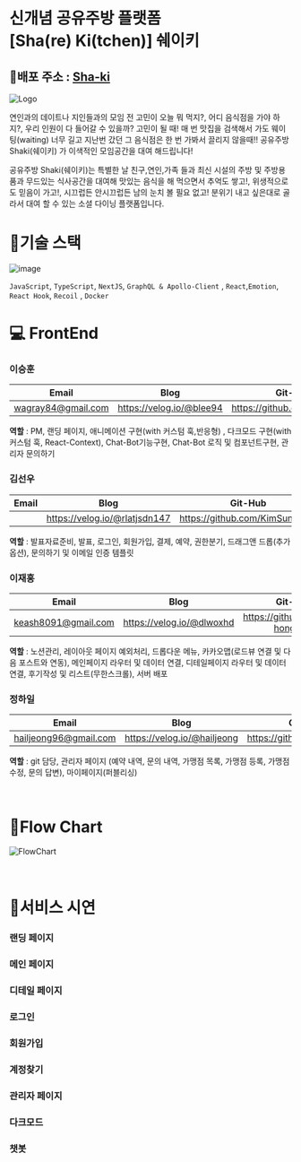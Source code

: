 # 신개념 공유주방 플랫폼 </br>[Sha(re) Ki(tchen)] 쉐이키

## 🍳배포 주소 : [Sha-ki](https://sha-ki.shop/ "Project Link")

![Logo](https://user-images.githubusercontent.com/80080990/183401984-5e414592-acbc-4bc7-a62c-d1b5974f00a0.png)

연인과의 데이트나 지인들과의 모임 전 고민이 오늘 뭐 먹지?, 어디 음식점을 가야 하지?, 우리 인원이 다 들어갈 수 있을까? 고민이 될 때! 매 번 맛집을 검색해서 가도 웨이팅(waiting) 너무 길고 지난번 갔던 그 음식점은 한 번 가봐서 끌리지 않을때!! 공유주방 Shaki(쉐이키) 가 이색적인 모임공간을 대여 해드립니다!

공유주방 Shaki(쉐이키)는 특별한 날 친구,연인,가족 들과 최신 시설의 주방 및 주방용품과 무드있는 식사공간을 대여해 맛있는 음식을 해 먹으면서 추억도 쌓고!, 위생적으로도 믿음이 가고!, 시끄럽든 안시끄럽든 남의 눈치 볼 필요 없고! 분위기 내고 싶은대로 골라서 대여 할 수 있는 소셜 다이닝 플랫폼입니다.
</br>

# 🍳기술 스택

![image](https://user-images.githubusercontent.com/72030487/185743451-bc620020-83d4-4761-9ccd-082d7ec85311.png)

`JavaScript`, `TypeScript`, `NextJS`, `GraphQL & Apollo-Client` , `React`,`Emotion`,
`React Hook`, `Recoil` , `Docker`
</br>

# :computer: FrontEnd

### 이승훈

|       Email        |           Blog           |           Git-Hub            |
| :----------------: | :----------------------: | :--------------------------: |
| wagray84@gmail.com | https://velog.io/@blee94 | https://github.com/Bestlee94 |

**역할** : PM, 랜딩 페이지, 애니메이션 구현(with 커스텀 훅,반응형) , 다크모드 구현(with 커스텀 훅, React-Context), Chat-Bot기능구현, Chat-Bot 로직 및 컴포넌트구현, 관리자 문의하기

### 김선우

| Email |             Blog              |            Git-Hub            |
| :---: | :---------------------------: | :---------------------------: |
|       | https://velog.io/@rlatjsdn147 | https://github.com/KimSunWooo |

**역할** : 발표자료준비, 발표, 로그인, 회원가입, 결제, 예약, 권한분기, 드래그앤 드롭(추가옵션), 문의하기 및 이메일 인증 템플릿

### 이재홍

|        Email        |           Blog            |             Git-Hub             |
| :-----------------: | :-----------------------: | :-----------------------------: |
| keash8091@gmail.com | https://velog.io/@dlwoxhd | https://github.com/Jae-hong-lee |

**역할** : 노션관리, 레이아웃 페이지 예외처리, 드롭다운 메뉴, 카카오맵(로드뷰 연결 및 다음 포스트와 연동), 메인페이지 라우터 및 데이터 연결, 디테일페이지 라우터 및 데이터 연결, 후기작성 및 리스트(무한스크롤), 서버 배포

### 정하일

|         Email         |            Blog             |           Git-Hub            |
| :-------------------: | :-------------------------: | :--------------------------: |
| hailjeong96@gmail.com | https://velog.io/@hailjeong | https://github.com/hailjeong |

**역할** : git 담당, 관리자 페이지 (예약 내역, 문의 내역, 가맹점 목록, 가맹점 등록, 가맹점 수정, 문의 답변), 마이페이지(퍼블리싱)

</br>

# 🍳Flow Chart

![FlowChart](https://user-images.githubusercontent.com/72030487/185743170-ed481d07-2e45-4606-8dfb-ba731f7b578e.png)

</br>

# 🍳서비스 시연

### 랜딩 페이지

### 메인 페이지

### 디테일 페이지

### 로그인

### 회원가입

### 계정찾기

### 관리자 페이지

### 다크모드

### 챗봇

<!--
![main2](https://user-images.githubusercontent.com/87798108/182107736-d37192cf-5c4c-4e70-b8f8-4bc139e821af.gif) -->
